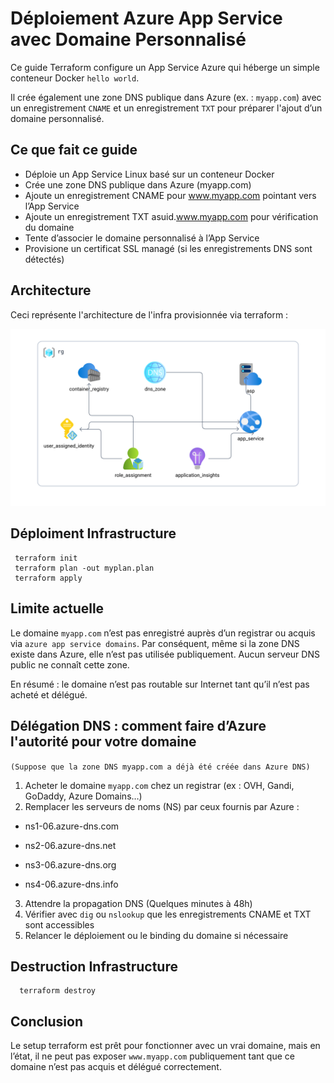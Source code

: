 # Déploiement Azure App Service avec Domaine Personnalisé 
Ce guide Terraform configure un App Service Azure qui héberge un simple conteneur Docker `hello world`.

Il crée également une zone DNS publique dans Azure (ex. : `myapp.com`) avec un enregistrement `CNAME` et un enregistrement `TXT` pour préparer l'ajout d’un domaine personnalisé.

## Ce que fait ce guide

- Déploie un App Service Linux basé sur un conteneur Docker
- Crée une zone DNS publique dans Azure (myapp.com)
- Ajoute un enregistrement CNAME pour www.myapp.com pointant vers l’App Service
- Ajoute un enregistrement TXT asuid.www.myapp.com pour vérification du domaine
- Tente d’associer le domaine personnalisé à l’App Service
- Provisione un certificat SSL managé (si les enregistrements DNS sont détectés)

## Architecture
Ceci représente l'architecture de l'infra provisionnée via terraform :

![archi_infra](screen_shots/archi.png)

## Déploiment Infrastructure

     terraform init
     terraform plan -out myplan.plan
     terraform apply


## Limite actuelle

Le domaine `myapp.com` n’est pas enregistré auprès d’un registrar ou acquis via `azure app service domains`. Par conséquent, même si la zone DNS existe dans Azure, elle n’est pas utilisée publiquement. Aucun serveur DNS public ne connaît cette zone.

En résumé : le domaine n’est pas routable sur Internet tant qu’il n’est pas acheté et délégué.

## Délégation DNS : comment faire d’Azure l'autorité pour votre domaine

`(Suppose que la zone DNS myapp.com a déjà été créée dans Azure DNS)`

1. Acheter le domaine `myapp.com` chez un registrar (ex : OVH, Gandi, GoDaddy, Azure Domains…)
2. Remplacer les serveurs de noms (NS) par ceux fournis par Azure :
 - ns1-06.azure-dns.com

 - ns2-06.azure-dns.net

 - ns3-06.azure-dns.org

 - ns4-06.azure-dns.info
3. Attendre la propagation DNS (Quelques minutes à 48h)
4. Vérifier avec `dig` ou `nslookup` que les enregistrements CNAME et TXT sont accessibles
5. Relancer le déploiement ou le binding du domaine si nécessaire

## Destruction Infrastructure

      terraform destroy

## Conclusion

Le setup terraform est prêt pour fonctionner avec un vrai domaine, mais en l’état, il ne peut pas exposer `www.myapp.com` publiquement tant que ce domaine n’est pas acquis et délégué correctement.